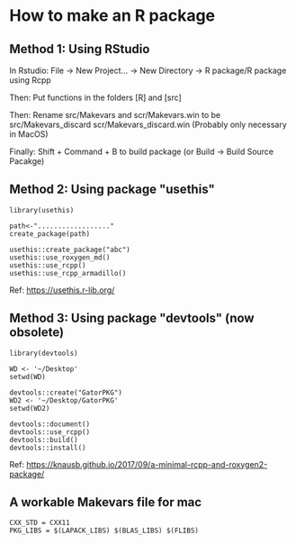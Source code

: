 # How to make an R package

## Method 1: Using RStudio

In Rstudio:
File -> New Project... -> New Directory -> R package/R package using Rcpp

Then: Put functions in the folders [R] and [src]

Then: Rename src/Makevars and scr/Makevars.win to be src/Makevars_discard scr/Makevars_discard.win
(Probably only necessary in MacOS)

Finally: Shift + Command + B to build package (or Build -> Build Source Pacakge)

## Method 2: Using package "usethis"

```
library(usethis)

path<-".................."
create_package(path)

usethis::create_package("abc")
usethis::use_roxygen_md()
usethis::use_rcpp()
usethis::use_rcpp_armadillo()
```

Ref: https://usethis.r-lib.org/

## Method 3: Using package "devtools" (now obsolete)

```
library(devtools)

WD <- '~/Desktop'
setwd(WD)

devtools::create("GatorPKG") 
WD2 <- '~/Desktop/GatorPKG'
setwd(WD2)

devtools::document()
devtools::use_rcpp()
devtools::build()
devtools::install()
```

Ref: https://knausb.github.io/2017/09/a-minimal-rcpp-and-roxygen2-package/

## A workable Makevars file for mac

```
CXX_STD = CXX11
PKG_LIBS = $(LAPACK_LIBS) $(BLAS_LIBS) $(FLIBS)
```
